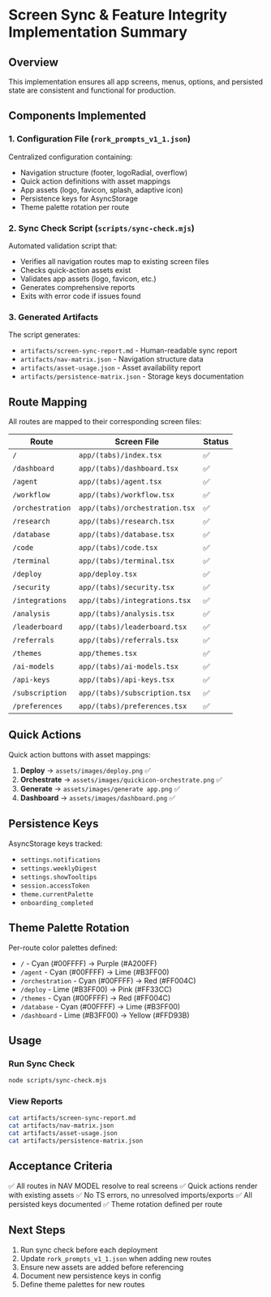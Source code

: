 # Screen Sync & Feature Integrity Implementation Summary

## Overview

This implementation ensures all app screens, menus, options, and persisted state are consistent and functional for production.

## Components Implemented

### 1. Configuration File (`rork_prompts_v1_1.json`)

Centralized configuration containing:
- Navigation structure (footer, logoRadial, overflow)
- Quick action definitions with asset mappings
- App assets (logo, favicon, splash, adaptive icon)
- Persistence keys for AsyncStorage
- Theme palette rotation per route

### 2. Sync Check Script (`scripts/sync-check.mjs`)

Automated validation script that:
- Verifies all navigation routes map to existing screen files
- Checks quick-action assets exist
- Validates app assets (logo, favicon, etc.)
- Generates comprehensive reports
- Exits with error code if issues found

### 3. Generated Artifacts

The script generates:
- `artifacts/screen-sync-report.md` - Human-readable sync report
- `artifacts/nav-matrix.json` - Navigation structure data
- `artifacts/asset-usage.json` - Asset availability report
- `artifacts/persistence-matrix.json` - Storage keys documentation

## Route Mapping

All routes are mapped to their corresponding screen files:

| Route | Screen File | Status |
|-------|-------------|--------|
| `/` | `app/(tabs)/index.tsx` | ✅ |
| `/dashboard` | `app/(tabs)/dashboard.tsx` | ✅ |
| `/agent` | `app/(tabs)/agent.tsx` | ✅ |
| `/workflow` | `app/(tabs)/workflow.tsx` | ✅ |
| `/orchestration` | `app/(tabs)/orchestration.tsx` | ✅ |
| `/research` | `app/(tabs)/research.tsx` | ✅ |
| `/database` | `app/(tabs)/database.tsx` | ✅ |
| `/code` | `app/(tabs)/code.tsx` | ✅ |
| `/terminal` | `app/(tabs)/terminal.tsx` | ✅ |
| `/deploy` | `app/deploy.tsx` | ✅ |
| `/security` | `app/(tabs)/security.tsx` | ✅ |
| `/integrations` | `app/(tabs)/integrations.tsx` | ✅ |
| `/analysis` | `app/(tabs)/analysis.tsx` | ✅ |
| `/leaderboard` | `app/(tabs)/leaderboard.tsx` | ✅ |
| `/referrals` | `app/(tabs)/referrals.tsx` | ✅ |
| `/themes` | `app/themes.tsx` | ✅ |
| `/ai-models` | `app/(tabs)/ai-models.tsx` | ✅ |
| `/api-keys` | `app/(tabs)/api-keys.tsx` | ✅ |
| `/subscription` | `app/(tabs)/subscription.tsx` | ✅ |
| `/preferences` | `app/(tabs)/preferences.tsx` | ✅ |

## Quick Actions

Quick action buttons with asset mappings:

1. **Deploy** → `assets/images/deploy.png` ✅
2. **Orchestrate** → `assets/images/quickicon-orchestrate.png` ✅
3. **Generate** → `assets/images/generate app.png` ✅
4. **Dashboard** → `assets/images/dashboard.png` ✅

## Persistence Keys

AsyncStorage keys tracked:
- `settings.notifications`
- `settings.weeklyDigest`
- `settings.showTooltips`
- `session.accessToken`
- `theme.currentPalette`
- `onboarding_completed`

## Theme Palette Rotation

Per-route color palettes defined:
- `/` - Cyan (#00FFFF) → Purple (#A200FF)
- `/agent` - Cyan (#00FFFF) → Lime (#B3FF00)
- `/orchestration` - Cyan (#00FFFF) → Red (#FF004C)
- `/deploy` - Lime (#B3FF00) → Pink (#FF33CC)
- `/themes` - Cyan (#00FFFF) → Red (#FF004C)
- `/database` - Cyan (#00FFFF) → Lime (#B3FF00)
- `/dashboard` - Lime (#B3FF00) → Yellow (#FFD93B)

## Usage

### Run Sync Check

```bash
node scripts/sync-check.mjs
```

### View Reports

```bash
cat artifacts/screen-sync-report.md
cat artifacts/nav-matrix.json
cat artifacts/asset-usage.json
cat artifacts/persistence-matrix.json
```

## Acceptance Criteria

✅ All routes in NAV MODEL resolve to real screens
✅ Quick actions render with existing assets
✅ No TS errors, no unresolved imports/exports
✅ All persisted keys documented
✅ Theme rotation defined per route

## Next Steps

1. Run sync check before each deployment
2. Update `rork_prompts_v1_1.json` when adding new routes
3. Ensure new assets are added before referencing
4. Document new persistence keys in config
5. Define theme palettes for new routes
